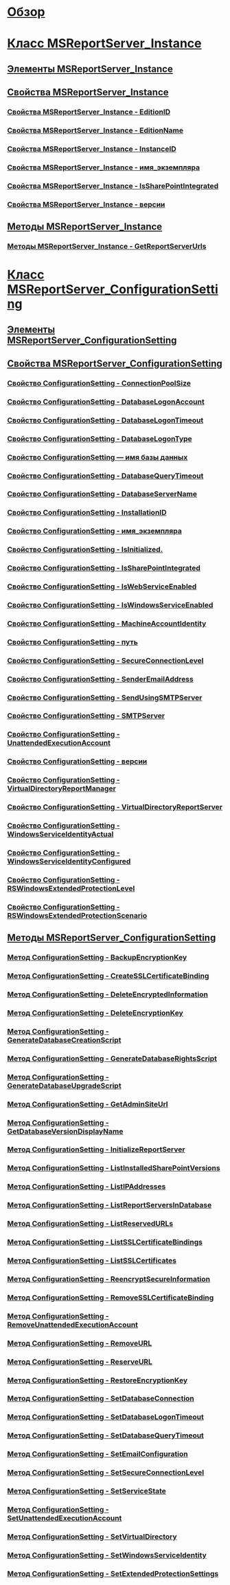 # [Обзор](reporting-services-wmi-provider-library-reference-ssrs.md)  
# [Класс MSReportServer_Instance](msreportserver-instance-class.md)  
## [Элементы MSReportServer_Instance](msreportserver-instance-members.md)  
## [Свойства MSReportServer_Instance](msreportserver-instance-properties.md)  
### [Свойства MSReportServer_Instance - EditionID](msreportserver-instance-properties-editionid.md)  
### [Свойства MSReportServer_Instance - EditionName](msreportserver-instance-properties-editionname.md)  
### [Свойства MSReportServer_Instance - InstanceID](msreportserver-instance-properties-instanceid.md)  
### [Свойства MSReportServer_Instance - имя_экземпляра](msreportserver-instance-properties-instancename.md)  
### [Свойства MSReportServer_Instance - IsSharePointIntegrated](msreportserver-instance-properties-issharepointintegrated.md)  
### [Свойства MSReportServer_Instance - версии](msreportserver-instance-properties-version.md)  
## [Методы MSReportServer_Instance](msreportserver-instance-methods.md)  
### [Методы MSReportServer_Instance - GetReportServerUrls](msreportserver-instance-methods-getreportserverurls.md)  
# [Класс MSReportServer_ConfigurationSetting](msreportserver-configurationsetting-class.md)  
## [Элементы MSReportServer_ConfigurationSetting](msreportserver-configurationsetting-members.md)  
## [Свойства MSReportServer_ConfigurationSetting](msreportserver-configurationsetting-properties.md)  
### [Свойство ConfigurationSetting - ConnectionPoolSize](configurationsetting-property-connectionpoolsize.md)  
### [Свойство ConfigurationSetting - DatabaseLogonAccount](configurationsetting-property-databaselogonaccount.md)  
### [Свойство ConfigurationSetting - DatabaseLogonTimeout](configurationsetting-property-databaselogontimeout.md)  
### [Свойство ConfigurationSetting - DatabaseLogonType](configurationsetting-property-databaselogontype.md)  
### [Свойство ConfigurationSetting — имя базы данных](configurationsetting-property-databasename.md)  
### [Свойство ConfigurationSetting - DatabaseQueryTimeout](configurationsetting-property-databasequerytimeout.md)  
### [Свойство ConfigurationSetting - DatabaseServerName](configurationsetting-property-databaseservername.md)  
### [Свойство ConfigurationSetting - InstallationID](configurationsetting-property-installationid.md)  
### [Свойство ConfigurationSetting - имя_экземпляра](configurationsetting-property-instancename.md)  
### [Свойство ConfigurationSetting - IsInitialized.](configurationsetting-property-isinitialized.md)  
### [Свойство ConfigurationSetting - IsSharePointIntegrated](configurationsetting-property-issharepointintegrated.md)  
### [Свойство ConfigurationSetting - IsWebServiceEnabled](configurationsetting-property-iswebserviceenabled.md)  
### [Свойство ConfigurationSetting - IsWindowsServiceEnabled](configurationsetting-property-iswindowsserviceenabled.md)  
### [Свойство ConfigurationSetting - MachineAccountIdentity](configurationsetting-property-machineaccountidentity.md)  
### [Свойство ConfigurationSetting - путь](configurationsetting-property-pathname.md)  
### [Свойство ConfigurationSetting - SecureConnectionLevel](configurationsetting-property-secureconnectionlevel.md)  
### [Свойство ConfigurationSetting - SenderEmailAddress](configurationsetting-property-senderemailaddress.md)  
### [Свойство ConfigurationSetting - SendUsingSMTPServer](configurationsetting-property-sendusingsmtpserver.md)  
### [Свойство ConfigurationSetting - SMTPServer](configurationsetting-property-smtpserver.md)  
### [Свойство ConfigurationSetting - UnattendedExecutionAccount](configurationsetting-property-unattendedexecutionaccount.md)  
### [Свойство ConfigurationSetting - версии](configurationsetting-property-version.md)  
### [Свойство ConfigurationSetting - VirtualDirectoryReportManager](configurationsetting-property-virtualdirectoryreportmanager.md)  
### [Свойство ConfigurationSetting - VirtualDirectoryReportServer](configurationsetting-property-virtualdirectoryreportserver.md)  
### [Свойство ConfigurationSetting - WindowsServiceIdentityActual](configurationsetting-property-windowsserviceidentityactual.md)  
### [Свойство ConfigurationSetting - WindowsServiceIdentityConfigured](windowsserviceidentityconfigured-property.md)  
### [Свойство ConfigurationSetting - RSWindowsExtendedProtectionLevel](rswindowsextendedprotectionlevel-property.md)  
### [Свойство ConfigurationSetting - RSWindowsExtendedProtectionScenario](rswindowsextendedprotectionscenario-property.md)  
## [Методы MSReportServer_ConfigurationSetting](msreportserver-configurationsetting-methods.md)  
### [Метод ConfigurationSetting - BackupEncryptionKey](configurationsetting-method-backupencryptionkey.md)  
### [Метод ConfigurationSetting - CreateSSLCertificateBinding](configurationsetting-method-createsslcertificatebinding.md)  
### [Метод ConfigurationSetting - DeleteEncryptedInformation](configurationsetting-method-deleteencryptedinformation.md)  
### [Метод ConfigurationSetting - DeleteEncryptionKey](configurationsetting-method-deleteencryptionkey.md)  
### [Метод ConfigurationSetting - GenerateDatabaseCreationScript](configurationsetting-method-generatedatabasecreationscript.md)  
### [Метод ConfigurationSetting - GenerateDatabaseRightsScript](configurationsetting-method-generatedatabaserightsscript.md)  
### [Метод ConfigurationSetting - GenerateDatabaseUpgradeScript](configurationsetting-method-generatedatabaseupgradescript.md)  
### [Метод ConfigurationSetting - GetAdminSiteUrl](configurationsetting-method-getadminsiteurl.md)  
### [Метод ConfigurationSetting - GetDatabaseVersionDisplayName](configurationsetting-method-getdatabaseversiondisplayname.md)  
### [Метод ConfigurationSetting - InitializeReportServer](configurationsetting-method-initializereportserver.md)  
### [Метод ConfigurationSetting - ListInstalledSharePointVersions](configurationsetting-method-listinstalledsharepointversions.md)  
### [Метод ConfigurationSetting - ListIPAddresses](configurationsetting-method-listipaddresses.md)  
### [Метод ConfigurationSetting - ListReportServersInDatabase](configurationsetting-method-listreportserversindatabase.md)  
### [Метод ConfigurationSetting - ListReservedURLs](configurationsetting-method-listreservedurls.md)  
### [Метод ConfigurationSetting - ListSSLCertificateBindings](configurationsetting-method-listsslcertificatebindings.md)  
### [Метод ConfigurationSetting - ListSSLCertificates](configurationsetting-method-listsslcertificates.md)  
### [Метод ConfigurationSetting - ReencryptSecureInformation](configurationsetting-method-reencryptsecureinformation.md)  
### [Метод ConfigurationSetting - RemoveSSLCertificateBinding](configurationsetting-method-removesslcertificatebinding.md)  
### [Метод ConfigurationSetting - RemoveUnattendedExecutionAccount](configurationsetting-method-removeunattendedexecutionaccount.md)  
### [Метод ConfigurationSetting - RemoveURL](configurationsetting-method-removeurl.md)  
### [Метод ConfigurationSetting - ReserveURL](configurationsetting-method-reserveurl.md)  
### [Метод ConfigurationSetting - RestoreEncryptionKey](configurationsetting-method-restoreencryptionkey.md)  
### [Метод ConfigurationSetting - SetDatabaseConnection](configurationsetting-method-setdatabaseconnection.md)  
### [Метод ConfigurationSetting - SetDatabaseLogonTimeout](configurationsetting-method-setdatabaselogontimeout.md)  
### [Метод ConfigurationSetting - SetDatabaseQueryTimeout](configurationsetting-method-setdatabasequerytimeout.md)  
### [Метод ConfigurationSetting - SetEmailConfiguration](configurationsetting-method-setemailconfiguration.md)  
### [Метод ConfigurationSetting - SetSecureConnectionLevel](configurationsetting-method-setsecureconnectionlevel.md)  
### [Метод ConfigurationSetting - SetServiceState](configurationsetting-method-setservicestate.md)  
### [Метод ConfigurationSetting - SetUnattendedExecutionAccount](configurationsetting-method-setunattendedexecutionaccount.md)  
### [Метод ConfigurationSetting - SetVirtualDirectory](configurationsetting-method-setvirtualdirectory.md)  
### [Метод ConfigurationSetting - SetWindowsServiceIdentity](configurationsetting-method-setwindowsserviceidentity.md)  
### [Метод ConfigurationSetting - SetExtendedProtectionSettings](configurationsetting-method-setextendedprotectionsettings.md)  
